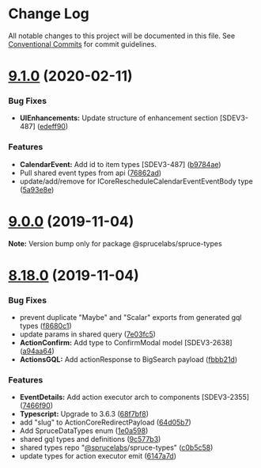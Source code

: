 # Change Log

All notable changes to this project will be documented in this file.
See [Conventional Commits](https://conventionalcommits.org) for commit guidelines.

# [9.1.0](https://github.com/sprucelabsai/workspace.sprucebot-skills-kit/compare/v9.0.0...v9.1.0) (2020-02-11)


### Bug Fixes

* **UIEnhancements:** Update structure of enhancement section [SDEV3-487] ([edeff90](https://github.com/sprucelabsai/workspace.sprucebot-skills-kit/commit/edeff90))


### Features

* **CalendarEvent:** Add id to item types [SDEV3-487] ([b9784ae](https://github.com/sprucelabsai/workspace.sprucebot-skills-kit/commit/b9784ae))
* Pull shared event types from api ([76862ad](https://github.com/sprucelabsai/workspace.sprucebot-skills-kit/commit/76862ad))
* update/add/remove for ICoreRescheduleCalendarEventEventBody type ([5a93e8e](https://github.com/sprucelabsai/workspace.sprucebot-skills-kit/commit/5a93e8e))





# [9.0.0](https://github.com/sprucelabsai/workspace.sprucebot-skills-kit/compare/v8.18.0...v9.0.0) (2019-11-04)

**Note:** Version bump only for package @sprucelabs/spruce-types





# [8.18.0](https://github.com/sprucelabsai/workspace.sprucebot-skills-kit/compare/v8.17.7...v8.18.0) (2019-11-04)


### Bug Fixes

* prevent duplicate "Maybe" and "Scalar" exports from generated gql types ([f8680c1](https://github.com/sprucelabsai/workspace.sprucebot-skills-kit/commit/f8680c1))
* update params in shared query ([7e03fc5](https://github.com/sprucelabsai/workspace.sprucebot-skills-kit/commit/7e03fc5))
* **ActionConfirm:** Add type to ConfirmModal model [SDEV3-2638] ([a94aa64](https://github.com/sprucelabsai/workspace.sprucebot-skills-kit/commit/a94aa64))
* **ActionsGQL:** Add actionResponse to BigSearch payload ([fbbb21d](https://github.com/sprucelabsai/workspace.sprucebot-skills-kit/commit/fbbb21d))


### Features

* **EventDetails:** Add action executor arch to components [SDEV3-2355] ([7466f90](https://github.com/sprucelabsai/workspace.sprucebot-skills-kit/commit/7466f90))
* **Typescript:** Upgrade to 3.6.3 ([68f7bf8](https://github.com/sprucelabsai/workspace.sprucebot-skills-kit/commit/68f7bf8))
* add "slug" to ActionCoreRedirectPayload ([64d05b7](https://github.com/sprucelabsai/workspace.sprucebot-skills-kit/commit/64d05b7))
* Add SpruceDataTypes enum ([1e0a598](https://github.com/sprucelabsai/workspace.sprucebot-skills-kit/commit/1e0a598))
* shared gql types and definitions ([9c577b3](https://github.com/sprucelabsai/workspace.sprucebot-skills-kit/commit/9c577b3))
* shared types repo "[@sprucelabs](https://github.com/sprucelabs)/spruce-types" ([c0b5c58](https://github.com/sprucelabsai/workspace.sprucebot-skills-kit/commit/c0b5c58))
* update types for action executor emit ([6147a7d](https://github.com/sprucelabsai/workspace.sprucebot-skills-kit/commit/6147a7d))
